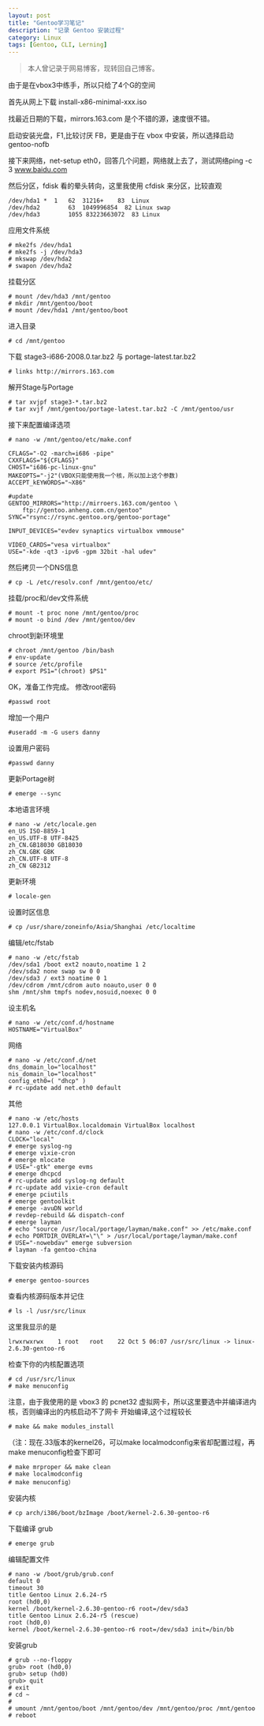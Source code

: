 ```yaml
---
layout: post
title: "Gentoo学习笔记"
description: "记录 Gentoo 安装过程"
category: Linux
tags: [Gentoo, CLI, Lerning]
---
```


> 本人曾记录于网易博客，现转回自己博客。

由于是在vbox3中练手，所以只给了4个G的空间

首先从网上下载 install-x86-minimal-xxx.iso

找最近日期的下载，mirrors.163.com 是个不错的源，速度很不错。

启动安装光盘，F1,比较讨厌 FB，更是由于在 vbox 中安装，所以选择启动 gentoo-nofb

<!-- more -->
接下来网络，net-setup eth0，回答几个问题，网络就上去了，测试网络ping -c 3 www.baidu.com

然后分区，fdisk 看的晕头转向，这里我使用 cfdisk 来分区，比较直观

```
/dev/hda1 *  1   62  31216+    83  Linux
/dev/hda2        63  1049996854  82 Linux swap
/dev/hda3        1055 83223663072  83 Linux
```

应用文件系统

    # mke2fs /dev/hda1
    # mke2fs -j /dev/hda3
    # mkswap /dev/hda2
    # swapon /dev/hda2

挂载分区

    # mount /dev/hda3 /mnt/gentoo
    # mkdir /mnt/gentoo/boot
    # mount /dev/hda1 /mnt/gentoo/boot

进入目录

    # cd /mnt/gentoo
	
下载 stage3-i686-2008.0.tar.bz2 与 portage-latest.tar.bz2

    # links http://mirrors.163.com

解开Stage与Portage

    # tar xvjpf stage3-*.tar.bz2
    # tar xvjf /mnt/gentoo/portage-latest.tar.bz2 -C /mnt/gentoo/usr

接下来配置编译选项

    # nano -w /mnt/gentoo/etc/make.conf

    CFLAGS="-O2 -march=i686 -pipe"
    CXXFLAGS="${CFLAGS}"
    CHOST="i686-pc-linux-gnu"
    MAKEOPTS="-j2"(VBOX只能使用我一个核，所以加上这个参数)
    ACCEPT_kEYWORDS="~X86"

    #update
    GENTOO_MIRRORS="http://mirroers.163.com/gentoo \
        ftp://gentoo.anheng.com.cn/gentoo"
    SYNC="rsync://rsync.gentoo.org/gentoo-portage"

    INPUT_DEVICES="evdev synaptics virtualbox vmmouse"

    VIDEO_CARDS="vesa virtualbox"
    USE="-kde -qt3 -ipv6 -gpm 32bit -hal udev"

然后拷贝一个DNS信息

    # cp -L /etc/resolv.conf /mnt/gentoo/etc/

挂载/proc和/dev文件系统

    # mount -t proc none /mnt/gentoo/proc
    # mount -o bind /dev /mnt/gentoo/dev

chroot到新环境里

    # chroot /mnt/gentoo /bin/bash
    # env-update
    # source /etc/profile
    # export PS1="(chroot) $PS1"

OK，准备工作完成。
修改root密码

    #passwd root

增加一个用户

    #useradd -m -G users danny

设置用户密码

    #passwd danny

更新Portage树

    # emerge --sync

本地语言环境

    # nano -w /etc/locale.gen
    en_US ISO-8859-1
    en_US.UTF-8 UTF-8425 
    zh_CN.GB18030 GB18030
    zh_CN.GBK GBK
    zh_CN.UTF-8 UTF-8
    zh_CN GB2312

更新环境

    # locale-gen

设置时区信息

    # cp /usr/share/zoneinfo/Asia/Shanghai /etc/localtime

编辑/etc/fstab

    # nano -w /etc/fstab
    /dev/sda1 /boot ext2 noauto,noatime 1 2
    /dev/sda2 none swap sw 0 0
    /dev/sda3 / ext3 noatime 0 1
    /dev/cdrom /mnt/cdrom auto noauto,user 0 0
    shm /mnt/shm tmpfs nodev,nosuid,noexec 0 0

设主机名

    # nano -w /etc/conf.d/hostname
    HOSTNAME="VirtualBox"

网络

    # nano -w /etc/conf.d/net
    dns_domain_lo="localhost"
    nis_domain_lo="localhost"
    config_eth0=( "dhcp" )
    # rc-update add net.eth0 default

其他

    # nano -w /etc/hosts
    127.0.0.1 VirtualBox.localdomain VirtualBox localhost
    # nano -w /etc/conf.d/clock
    CLOCK="local"
    # emerge syslog-ng
    # emerge vixie-cron
    # emerge mlocate
    # USE="-gtk" emerge evms
    # emerge dhcpcd
    # rc-update add syslog-ng default
    # rc-update add vixie-cron default
    # emerge pciutils
    # emerge gentoolkit
    # emerge -avuDN world
    # revdep-rebuild && dispatch-conf
    # emerge layman
    # echo "source /usr/local/portage/layman/make.conf" >> /etc/make.conf
    # echo PORTDIR_OVERLAY=\"\" > /usr/local/portage/layman/make.conf
    # USE="-nowebdav" emerge subversion
    # layman -fa gentoo-china

下载安装内核源码

    # emerge gentoo-sources

查看内核源码版本并记住

    # ls -l /usr/src/linux

这里我显示的是

    lrwxrwxrwx    1 root   root    22 Oct 5 06:07 /usr/src/linux -> linux-2.6.30-gentoo-r6

检查下你的内核配置选项

    # cd /usr/src/linux
    # make menuconfig

注意，由于我使用的是 vbox3 的 pcnet32 虚拟网卡，所以这里要选中并编译进内核，否则编译出的内核启动不了网卡
开始编译,这个过程较长

    # make && make modules_install

（注：现在.33版本的kernel26，可以make localmodconfig来省却配置过程，再make menuconfig检查下即可

    # make mrproper && make clean
    # make localmodconfig
    # make menuconfig）

安装内核

    # cp arch/i386/boot/bzImage /boot/kernel-2.6.30-gentoo-r6

下载编译 grub

    # emerge grub

编辑配置文件

    # nano -w /boot/grub/grub.conf
    default 0
    timeout 30
    title Gentoo Linux 2.6.24-r5
    root (hd0,0)
    kernel /boot/kernel-2.6.30-gentoo-r6 root=/dev/sda3
    title Gentoo Linux 2.6.24-r5 (rescue)
    root (hd0,0)
    kernel /boot/kernel-2.6.30-gentoo-r6 root=/dev/sda3 init=/bin/bb

安装grub

    # grub --no-floppy
    grub> root (hd0,0)
    grub> setup (hd0)
    grub> quit
    # exit
    # cd ~
    # 
    # umount /mnt/gentoo/boot /mnt/gentoo/dev /mnt/gentoo/proc /mnt/gentoo
    # reboot 

